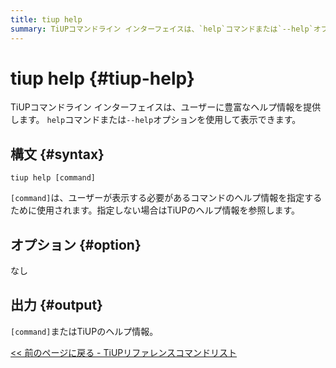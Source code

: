 ```yaml
---
title: tiup help
summary: TiUPコマンドライン インターフェイスは、`help`コマンドまたは`--help`オプションを使用して、豊富なヘルプ情報を提供します。`tiup help [command]`を使用して、指定したコマンドのヘルプ情報を表示できます。オプションはありません。出力は`[command]`またはTiUPのヘルプ情報です。
---
```


# tiup help {#tiup-help}

TiUPコマンドライン インターフェイスは、ユーザーに豊富なヘルプ情報を提供します。 `help`コマンドまたは`--help`オプションを使用して表示できます。

## 構文 {#syntax}

```shell
tiup help [command]
```

`[command]`は、ユーザーが表示する必要があるコマンドのヘルプ情報を指定するために使用されます。指定しない場合はTiUPのヘルプ情報を参照します。

## オプション {#option}

なし

## 出力 {#output}

`[command]`またはTiUPのヘルプ情報。

[&lt;&lt; 前のページに戻る - TiUPリファレンスコマンドリスト](/tiup/tiup-reference.md#command-list)
